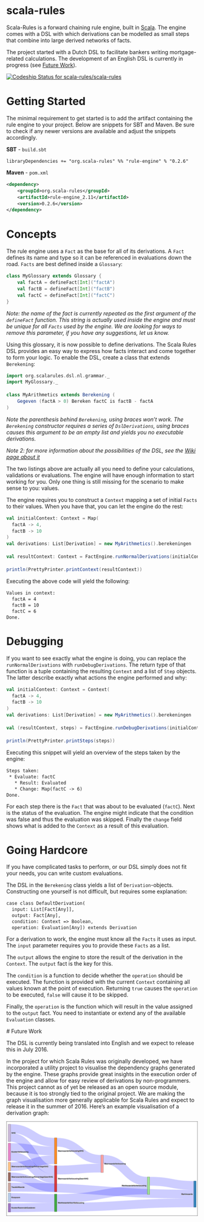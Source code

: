 # scala-rules
Scala-Rules is a forward chaining rule engine, built in [Scala](https://www.scala-lang.org). The engine comes with a DSL with which derivations can be modelled as small steps that combine into large derived networks of facts.

The project started with a Dutch DSL to facilitate bankers writing mortgage-related calculations. The development of an English DSL is currently in progress (see [Future Work](#future)).

[![Codeship Status for scala-rules/scala-rules](https://codeship.com/projects/628dece0-e3e8-0133-a9e8-3aa3f222b1f1/status?branch=master)](https://codeship.com/projects/146192)

# Getting Started

The minimal requirement to get started is to add the artifact containing the rule engine to your project. Below are snippets for SBT and Maven. Be sure to check if any newer versions are available and adjust the snippets accordingly.

**SBT** - `build.sbt`
```
libraryDependencies += "org.scala-rules" %% "rule-engine" % "0.2.6"
```

**Maven** - `pom.xml`
```xml
<dependency>
	<groupId>org.scala-rules</groupId>
	<artifactId>rule-engine_2.11</artifactId>
	<version>0.2.6</version>
</dependency>
```

# Concepts

The rule engine uses a `Fact` as the base for all of its derivations. A `Fact` defines its name and type so it can be referenced in evaluations down the road. `Facts` are best defined inside a `Glossary`:

```scala
class MyGlossary extends Glossary {
	val factA = defineFact[Int]("factA")
	val factB = defineFact[Int]("factB")
	val factC = defineFact[Int]("factC")
}
```

*Note: the name of the fact is currently repeated as the first argument of the `defineFact` function. This string is actually used inside the engine and must be unique for all `Facts` used by the engine. We are looking for ways to remove this parameter, if you have any suggestions, let us know.*

Using this glossary, it is now possible to define derivations. The Scala Rules DSL provides an easy way to express how facts interact and come together to form your logic. To enable the DSL, create a class that extends `Berekening`:

```scala
import org.scalarules.dsl.nl.grammar._
import MyGlossary._

class MyArithmetics extends Berekening (
	Gegeven (factA > 0) Bereken factC is factB - factA 
)
```

*Note the parenthesis behind `Berekening`, using braces won’t work. The `Berekening` constructor requires a series of `DslDerivations`, using braces causes this argument to be an empty list and yields you no executable derivations.*

*Note 2: for more information about the possibilities of the DSL, see the [Wiki page about it](https://github.com/scala-rules/rule-engine/wiki/DSL-Description---Dutch)*

The two listings above are actually all you need to define your calculations, validations or evaluations. The engine will have enough information to start working for you. Only one thing is still missing for the scenario to make sense to you: values.

The engine requires you to construct a `Context` mapping a set of initial `Facts` to their values. When you have that, you can let the engine do the rest:

```scala
val initialContext: Context = Map(
  factA -> 4,
  factB -> 10
)
val derivations: List[Derivation] = new MyArithmetics().berekeningen

val resultContext: Context = FactEngine.runNormalDerivations(initialContext, derivations)

println(PrettyPrinter.printContext(resultContext))
```

Executing the above code will yield the following:

```
Values in context:
  factA = 4
  factB = 10
  factC = 6
Done.
```

# Debugging

If you want to see exactly what the engine is doing, you can replace the `runNormalDerivations` with `runDebugDerivations`. The return type of that function is a tuple containing the resulting `Context` and a list of `Step` objects. The latter describe exactly what actions the engine performed and why:

```scala
val initialContext: Context = Context(
  factA -> 4,
  factB -> 10
)
val derivations: List[Derivation] = new MyArithmetics().berekeningen

val (resultContext, steps) = FactEngine.runDebugDerivations(initialContext, derivations)

println(PrettyPrinter.printSteps(steps))
```

Executing this snippet will yield an overview of the steps taken by the engine:

```
Steps taken:
 * Evaluate: factC
   * Result: Evaluated
   * Change: Map(factC -> 6)
Done.
```

For each step there is the `Fact` that was about to be evaluated (`factC`). Next is the status of the evaluation. The engine might indicate that the condition was false and thus the evaluation was skipped. Finally the `change` field shows what is added to the `Context` as a result of this evaluation.

# Going Hardcore

If you have complicated tasks to perform, or our DSL simply does not fit your needs, you can write custom evaluations.

The DSL in the `Berekening` class yields a list of `Derivation`-objects. Constructing one yourself is not difficult, but requires some explanation:

```
case class DefaultDerivation(
  input: List[Fact[Any]], 
  output: Fact[Any], 
  condition: Context => Boolean, 
  operation: Evaluation[Any]) extends Derivation
```

For a derivation to work, the engine must know all the `Facts` it uses as input. The `input` parameter requires you to provide these `Facts` as a list.

The `output` allows the engine to store the result of the derivation in the `Context`. The `output` fact is the key for this.

The `condition` is a function to decide whether the `operation` should be executed. The function is provided with the current `Context` containing all values known at the point of execution. Returning `true` causes the `operation` to be executed, `false` will cause it to be skipped.

Finally, the `operation` is the function which will result in the value assigned to the `output` fact. You need to instantiate or extend any of the available `Evaluation` classes.

<a name ="future"></a># Future Work

The DSL is currently being translated into English and we expect to release this in July 2016.

In the project for which Scala Rules was originally developed, we have incorporated a utility project to visualise the dependency graphs generated by the engine. These graphs provide great insights in the execution order of the engine and allow for easy review of derivations by non-programmers. This project cannot as of yet be released as an open source module, because it is too strongly tied to the original project. We are making the graph visualisation more generally applicable for Scala Rules and expect to release it in the summer of 2016. Here’s an example visualisation of a derivation graph:

![Example Dependency Graph showing Execution Order of derivations](./docs/images/example_graph.png)
